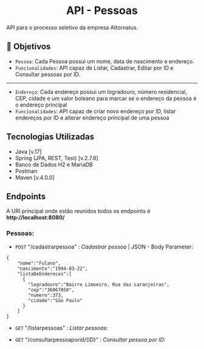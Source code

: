 <h1 align="center">
  API - Pessoas
</h1>

<p>
  API para o processo seletivo da empresa Attornatus.
</p>

## :hammer: Objetivos

- `Pessoa`: Cada Pessoa possui um nome, data de nascimento e endereço.
- `Funcionalidades`: API capaz de Listar, Cadastrar, Editar por ID e Consultar pessoas por ID.
----------------------------------------------------------------------------------------
- `Endereço`: Cada endereço possui um logradouro, número residencial, CEP, cidade e um valor boleano para marcar se o endereço da pessoa é o endereço principal
- `Funcionalidades`: API capaz de criar novo endereço por ID, listar endereços por ID e alterar endereço principal de uma pessoa

## Tecnologias Utilizadas

- Java [v.17]
- Spring (JPA, REST, Test) [v.2.7.6]
- Banco de Dados H2 e MariaDB
- Postman
- Maven [v.4.0.0]

## Endpoints

A URI principal onde estão reunidos todos os endpoints é **http://localhost:8080/**

### Pessoas:

- `POST`  "/cadastrarpessoa" : *Cadastrar pessoa* | JSON - Body Parameter:

```
{
    "nome":"Fulano",
    "nascimento":"1994-03-22",
    "listaDeEnderecos":[
      {
        "logradouro":"Bairro Limoeiro, Rua das Laranjeiras",
        "cep":"36067050",
        "numero":373,
        "cidade":"São Paulo"
      }
    ]
}
```

- `GET`  "/listarpessoas" : *Listar pessoas*:

- `GET`  "/consultarpessoaporid/{ID}" : *Consultar pessoa por ID*:
